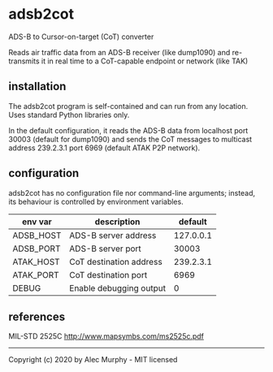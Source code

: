# adsb2cot

ADS-B to Cursor-on-target (CoT) converter

Reads air traffic data from an ADS-B receiver (like dump1090) and re-transmits it in real time to a CoT-capable endpoint or network (like TAK)

## installation
The adsb2cot program is self-contained and can run from any location. Uses standard Python libraries only.

In the default configuration, it reads the ADS-B data from localhost port 30003 (default for dump1090) and sends the CoT messages to multicast address 239.2.3.1 port 6969 (default ATAK P2P network).

## configuration
adsb2cot has no configuration file nor command-line arguments; instead, its behaviour is controlled by environment variables.

| env var | description | default |
|---|---|---|
|ADSB_HOST|ADS-B server address|127.0.0.1|
|ADSB_PORT|ADS-B server port|30003|
|ATAK_HOST|CoT destination address|239.2.3.1|
|ATAK_PORT|CoT destination port|6969|
|DEBUG|Enable debugging output|0|

## references
MIL-STD 2525C http://www.mapsymbs.com/ms2525c.pdf


---
Copyright (c) 2020 by Alec Murphy - MIT licensed